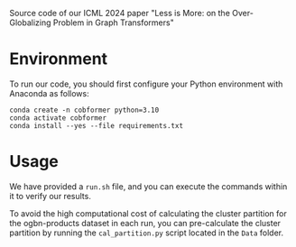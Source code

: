 Source code of our ICML 2024 paper "Less is More: on the Over-Globalizing Problem in Graph Transformers"

# Environment

To run our code, you should first configure your Python environment with Anaconda as follows:

```shell
conda create -n cobformer python=3.10
conda activate cobformer
conda install --yes --file requirements.txt
```

# Usage

We have provided a `run.sh` file, and you can execute the commands within it to verify our results.

To avoid the high computational cost of calculating the cluster partition for the ogbn-products dataset in each run, you can pre-calculate the cluster partition by running the `cal_partition.py` script located in the `Data` folder.
